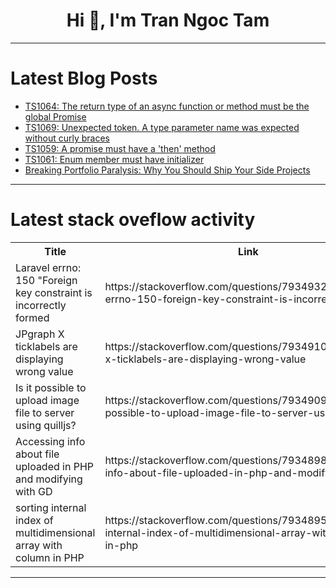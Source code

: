 <h1 align="center">Hi 👋, I'm Tran Ngoc Tam</h1>

---

# Latest Blog Posts 
<!-- BLOG-POST-LIST:START -->
- [TS1064: The return type of an async function or method must be the global Promise](https://dev.to/rivkaavraham/ts1064-the-return-type-of-an-async-function-or-method-must-be-the-global-promise-1pjf)
- [TS1069: Unexpected token. A type parameter name was expected without curly braces](https://dev.to/ahmad_tibibi/ts1069-unexpected-token-a-type-parameter-name-was-expected-without-curly-braces-280d)
- [TS1059: A promise must have a &#39;then&#39; method](https://dev.to/turingvangisms/ts1059-a-promise-must-have-a-then-method-4l5b)
- [TS1061: Enum member must have initializer](https://dev.to/lior_amsalem_3879371237f6/ts1061-enum-member-must-have-initializer-3bfh)
- [Breaking Portfolio Paralysis: Why You Should Ship Your Side Projects](https://dev.to/zipqt/breaking-portfolio-paralysis-why-most-developers-never-ship-their-best-ideas-4bb3)
<!-- BLOG-POST-LIST:END -->

---

# Latest stack oveflow activity
<table>
  <tr><th>Title</th><th>Link</th></tr>
  <!-- STACKOVERFLOW:START --><tr><td>Laravel errno: 150 &quot;Foreign key constraint is incorrectly formed</td><td>https://stackoverflow.com/questions/79349329/laravel-errno-150-foreign-key-constraint-is-incorrectly-formed</td></tr><tr><td>JPgraph X ticklabels are displaying wrong value</td><td>https://stackoverflow.com/questions/79349101/jpgraph-x-ticklabels-are-displaying-wrong-value</td></tr><tr><td>Is it possible to upload image file to server using quilljs?</td><td>https://stackoverflow.com/questions/79349098/is-it-possible-to-upload-image-file-to-server-using-quilljs</td></tr><tr><td>Accessing info about file uploaded in PHP and modifying with GD</td><td>https://stackoverflow.com/questions/79348986/accessing-info-about-file-uploaded-in-php-and-modifying-with-gd</td></tr><tr><td>sorting internal index of multidimensional array with column in PHP</td><td>https://stackoverflow.com/questions/79348951/sorting-internal-index-of-multidimensional-array-with-column-in-php</td></tr><!-- STACKOVERFLOW:END -->
</table>

---



